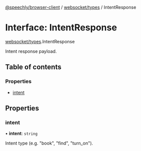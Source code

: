 [@speechly/browser-client](../README.md) / [websocket/types](../modules/websocket_types.md) / IntentResponse

# Interface: IntentResponse

[websocket/types](../modules/websocket_types.md).IntentResponse

Intent response payload.

## Table of contents

### Properties

- [intent](websocket_types.IntentResponse.md#intent)

## Properties

### intent

• **intent**: `string`

Intent type (e.g. "book", "find", "turn_on").
